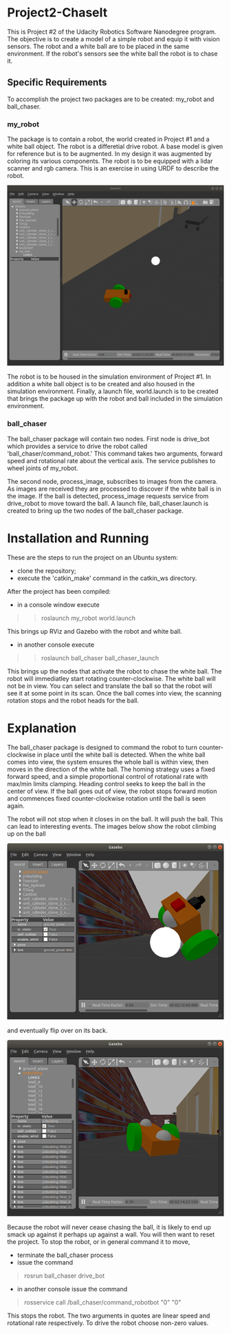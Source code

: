 # Project2-ChaseIt
This is Project #2 of the Udacity Robotics Software Nanodegree program. The objective is to create a model of a simple robot and equip it with vision sensors. The robot and a white ball are to be placed in the same environment. If the robot's sensors see the white ball the robot is to chase it.

## Specific Requirements
To accomplish the project two packages are to be created: my_robot and ball_chaser.

### my_robot
The package is to contain a robot, the world created in Project #1 and a white ball object. The robot is a differetial drive robot. A base model is given for reference but is to be augmented. In my design it was augmented by coloring its various components. The robot is to be equipped with a lidar scanner and rgb camera. This is an exercise in using URDF to describe the robot.

![my_robot](</workspace/images/ballchaser.gif>)

The robot is to be housed in the simulation environment of Project #1. In addition a white ball object is to be created and also housed in the simulation environment. Finally, a launch file, world.launch is to be created that brings the package up with the robot and ball included in the simulation environment.

### ball_chaser
The ball_chaser package will contain two nodes. First node is drive_bot which provides a service to drive the robot called 'ball_chaser/command_robot.' This command takes two arguments, forward speed and rotational rate about the vertical axis. The service publishes to wheel joints of my_robot.

The second node, process_image, subscribes to images from the camera. As images are received they are processed to discover if the white ball is in the image. If the ball is detected, process_image requests service from drive_robot to move toward the ball. A launch file, ball_chaser.launch is created to bring up the two nodes of the ball_chaser package.

# Installation and Running
These are the steps to run the project on an Ubuntu system:

- clone the repository;
- execute the 'catkin_make' command in the catkin_ws directory.

After the project has been compiled:

- in a console window execute<br>
>>roslaunch my_robot world.launch

This brings up RViz and Gazebo with the robot and white ball.

- in another console execute<br>
>>roslaunch ball_chaser ball_chaser_launch

This brings up the nodes that activate the robot to chase the white ball. The robot will immediatley start rotating counter-clockwise. The white ball will not be in view. You can select and translate the ball so that the robot will see it at some point in its scan. Once the ball comes into view, the scanning rotation stops and the robot heads for the ball.

# Explanation
The ball_chaser package is designed to command the robot to turn counter-clockwise in place until the white ball is detected. When the white ball comes into view, the system ensures the whole ball is within view, then moves in the direction of the white ball. The homing strategy uses a fixed forward speed, and a simple proportional control of rotational rate with max/min limits clamping. Heading control seeks to keep the ball in the center of view. If the ball goes out of view, the robot stops forward motion and commences fixed counter-clockwise rotation until the ball is seen again.

The robot will not stop when it closes in on the ball. It will push the ball. This can lead to interesting events. The images below show the robot climbing up on the ball

![climbing](</workspace/images/bot_climbing_ball.png>)

and eventually flip over on its back.

![climbing](</workspace/images/bot_rolled_over.png>)

Because the robot will never cease chasing the ball, it is likely to end up smack up against it perhaps up against a wall. You will then want to reset the project. To stop the robot, or in general command it to move,

- terminate the ball_chaser process
- issue the command
>rosrun ball_chaser drive_bot
- in another console issue the command
>rosservice call /ball_chaser/command_robotbot "0" "0"

This stops the robot. The two arguments in quotes are linear speed and rotational rate respectively. To drive the robot choose non-zero values.

